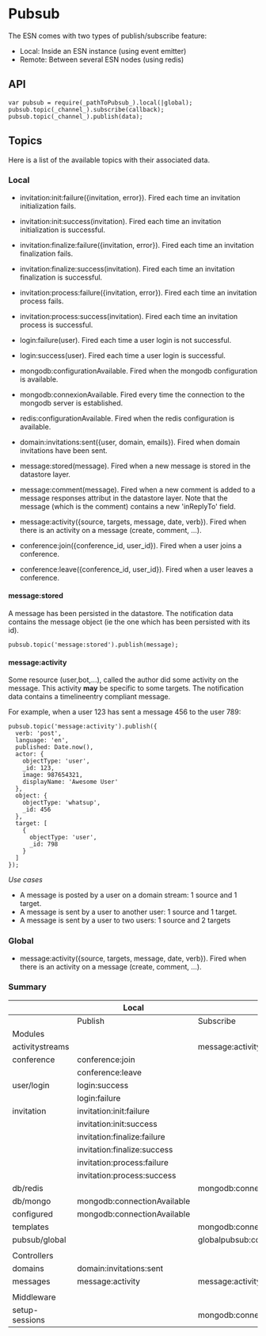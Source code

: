 # Pubsub

The ESN comes with two types of publish/subscribe feature:

- Local: Inside an ESN instance (using event emitter)
- Remote: Between several ESN nodes (using redis)

## API

    var pubsub = require(_pathToPubsub_).local(|global);
    pubsub.topic(_channel_).subscribe(callback);
    pubsub.topic(_channel_).publish(data);

## Topics

Here is a list of the available topics with their associated data.

### Local

- invitation:init:failure({invitation, error}). Fired each time an invitation initialization fails.
- invitation:init:success(invitation). Fired each time an invitation initialization is successful.
- invitation:finalize:failure({invitation, error}). Fired each time an invitation finalization fails.
- invitation:finalize:success(invitation). Fired each time an invitation finalization is successful.
- invitation:process:failure({invitation, error}). Fired each time an invitation process fails.
- invitation:process:success(invitation). Fired each time an invitation process is successful.

- login:failure(user). Fired each time a user login is not successful.
- login:success(user). Fired each time a user login is successful.

- mongodb:configurationAvailable. Fired when the mongodb configuration is available.
- mongodb:connexionAvailable. Fired every time the connection to the mongodb server is established.

- redis:configurationAvailable. Fired when the redis configuration is available.

- domain:invitations:sent({user, domain, emails}). Fired when domain invitations have been sent.

- message:stored(message). Fired when a new message is stored in the datastore layer.
- message:comment(message). Fired when a new comment is added to a message responses attribut in the datastore layer.
                            Note that the message (which is the comment) contains a new 'inReplyTo' field.
- message:activity({source, targets, message, date, verb}). Fired when there is an activity on a message (create, comment, ...).
- conference:join({conference_id, user_id}). Fired when a user joins a conference.
- conference:leave({conference_id, user_id}). Fired when a user leaves a conference.

#### message:stored

A message has been persisted in the datastore.
The notification data contains the message object (ie the one which has been persisted with its id).

    pubsub.topic('message:stored').publish(message);

#### message:activity

Some resource (user,bot,...), called the author did some activity on the message. This activity **may** be specific to some targets.
The notification data contains a timelineentry compliant message.

For example, when a user 123 has sent a message 456 to the user 789:

    pubsub.topic('message:activity').publish({
      verb: 'post',
      language: 'en',
      published: Date.now(),
      actor: {
        objectType: 'user',
        _id: 123,
        image: 987654321,
        displayName: 'Awesome User'
      },
      object: {
        objectType: 'whatsup',
        _id: 456
      },
      target: [
        {
          objectType: 'user',
          _id: 798
        }
      ]
    });

*Use cases*

- A message is posted by a user on a domain stream: 1 source and 1 target.
- A message is sent by a user to another user: 1 source and 1 target.
- A message is sent by a user to two users: 1 source and 2 targets

### Global

- message:activity({source, targets, message, date, verb}). Fired when there is an activity on a message (create, comment, ...).

### Summary

|                 | Local                       |                             | Global  |           | Notes |
|-----------------|-----------------------------|-----------------------------|---------|-----------|-------|
|                 | Publish                     | Subscribe                   | Publish | Subscribe |       |
| Modules         |                             |                             |         |           |       |
| activitystreams |                             | message:activity            |         |           |       |
| conference      | conference:join             |                             |         |           |       |
|                 | conference:leave            |                             |         |           |       |
| user/login      | login:success               |                             |         |           |       |
|                 | login:failure               |                             |         |           |       |
| invitation      | invitation:init:failure     |                             |         |           |       |
|                 | invitation:init:success     |                             |         |           |       |
|                 | invitation:finalize:failure |                             |         |           |       |
|                 | invitation:finalize:success |                             |         |           |       |
|                 | invitation:process:failure  |                             |         |           |       |
|                 | invitation:process:success  |                             |         |           |       |
| db/redis        |                             | mongodb:connectionAvailable |         |           |       |
| db/mongo        | mongodb:connectionAvailable |                             |         |           |       |
| configured      | mongodb:connectionAvailable |                             |         |           |       |
| templates       |                             | mongodb:connectionAvailable |         |           |       |
| pubsub/global   |                             | globalpubsub:config         |         |           |       |
|                 |                             |                             |         |           |       |
| Controllers     |                             |                             |         |           |       |
| domains         | domain:invitations:sent     |                             |         |           |       |
| messages        | message:activity            | message:activity            |         |           |       |
|                 |                             |                             |         |           |       |
| Middleware      |                             |                             |         |           |       |
| setup-sessions  |                             | mongodb:connectionAvailable |         |           |       |
